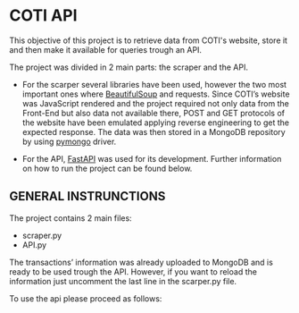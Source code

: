 # COTI API 

This objective of this project is to retrieve data from COTI's website, store it and then make it available for queries trough an API.

The project was divided in 2 main parts: the scraper and the API. 
- For the scarper several libraries have been used, however the two most important ones where [BeautifulSoup](https://pypi.org/project/bs4/) and requests. 
Since COTI’s website was JavaScript rendered and the project required not only data from the Front-End but also data not available there, POST and GET protocols of the website have been emulated applying reverse engineering to get the expected response. 
The data was then stored in a MongoDB repository by using [pymongo](https://docs.mongodb.com/drivers/pymongo/) driver. 

- For the API, [FastAPI](https://fastapi.tiangolo.com) was used for its development. 
Further information on how to run the project can be found below. 

## GENERAL INSTRUNCTIONS

The project contains 2 main files: 
-	scraper.py
-	API.py

The transactions’ information was already uploaded to MongoDB and is ready to be used trough the API. However, if you want to reload the information just uncomment the last line in the scarper.py file. 

To use the api please proceed as follows:

